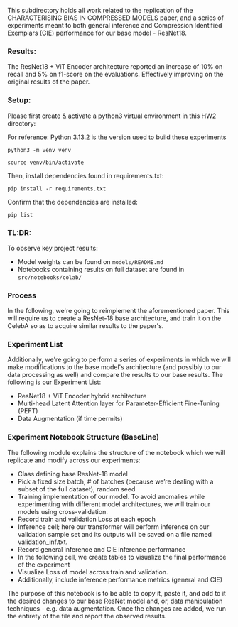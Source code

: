 This subdirectory holds all work related to the replication of the CHARACTERISING BIAS IN COMPRESSED MODELS paper, and a series of experiments
meant to both general inference and Compression Identified Exemplars (CIE) performance for our base model - ResNet18.

### Results:

The ResNet18 + ViT Encoder architecture reported an increase of 10% on recall and 5% on f1-score on the evaluations. Effectively improving on the original results of the paper.

### Setup:

Please first create & activate a python3 virtual environment in this HW2 directory:

For reference: Python 3.13.2 is the version used to build these experiments

`python3 -m venv venv`

`source venv/bin/activate`

Then, install dependencies found in requirements.txt:

`pip install -r requirements.txt`

Confirm that the dependencies are installed:

`pip list`

### TL:DR:

To observe key project results:

- Model weights can be found on `models/README.md`
- Notebooks containing results on full dataset are found in `src/notebooks/colab/`

### Process

In the following, we're going to reimplement the aforementioned paper. This will require us to create a ResNet-18 base architecture, and train it
on the CelebA so as to acquire similar results to the paper's.

### Experiment List

Additionally, we're going to perform a series of experiments in which we will make modifications to the base model's architecture (and possibly to our data processing as well) and compare the results to our base results. The following is our Experiment List:

- ResNet18 + ViT Encoder hybrid architecture
- Multi-head Latent Attention layer for Parameter-Efficient Fine-Tuning (PEFT)
- Data Augmentation (if time permits)

### Experiment Notebook Structure (BaseLine)

The following module explains the structure of the notebook which we will replicate and modify across our experiments:

- Class defining base ResNet-18 model
- Pick a fixed size batch, # of batches (because we’re dealing with a subset of the full dataset), random seed
- Training implementation of our model. To avoid anomalies while experimenting with different model architectures, we will train our models using cross-validation.
- Record train and validation Loss at each epoch
- Inference cell; here our transformer will perform inference on our validation sample set and its outputs will be saved on a file named validation_inf.txt.
- Record general inference and CIE inference performance
- In the following cell, we create tables to visualize the final performance of the experiment
- Visualize Loss of model across train and validation.
- Additionally, include inference performance metrics (general and CIE)

The purpose of this notebook is to be able to copy it, paste it, and add to it the desired changes to our base ResNet model and, or, data manipulation techniques - e.g. data augmentation. Once the changes are added, we run the entirety of the file and report the observed results.
